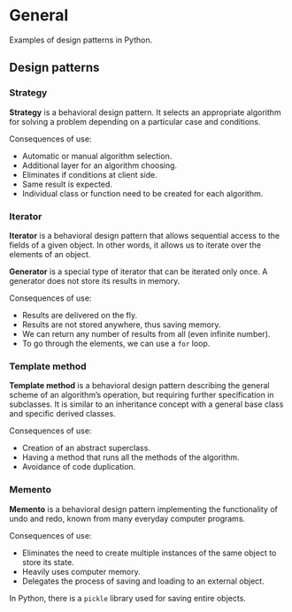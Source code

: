 # General
Examples of design patterns in Python.

## Design patterns

### Strategy

**Strategy** is a behavioral design pattern. It selects an appropriate algorithm for solving a problem depending on a particular case and conditions.

Consequences of use:
- Automatic or manual algorithm selection.
- Additional layer for an algorithm choosing.
- Eliminates if conditions at client side.
- Same result is expected.
- Individual class or function need to be created for each algorithm.

### Iterator

**Iterator** is a behavioral design pattern that allows sequential access to the fields of a given object. In other words, it allows us to iterate over the elements of an object.

**Generator** is a special type of iterator that can be iterated only once. A generator does not store its results in memory.

Consequences of use:
- Results are delivered on the fly.
- Results are not stored anywhere, thus saving memory.
- We can return any number of results from all (even infinite number).
- To go through the elements, we can use a `for` loop.

### Template method

**Template method** is a behavioral design pattern describing the general scheme of an algorithm’s operation, but requiring further specification in subclasses. It is similar to an inheritance concept with a general base class and specific derived classes.

Consequences of use:
- Creation of an abstract superclass.
- Having a method that runs all the methods of the algorithm.
- Avoidance of code duplication.

### Memento

**Memento** is a behavioral design pattern implementing the functionality of undo and redo, known from many everyday computer programs.

Consequences of use:
- Eliminates the need to create multiple instances of the same object to store its state.
- Heavily uses computer memory.
- Delegates the process of saving and loading to an external object.

In Python, there is a `pickle` library used for saving entire objects.